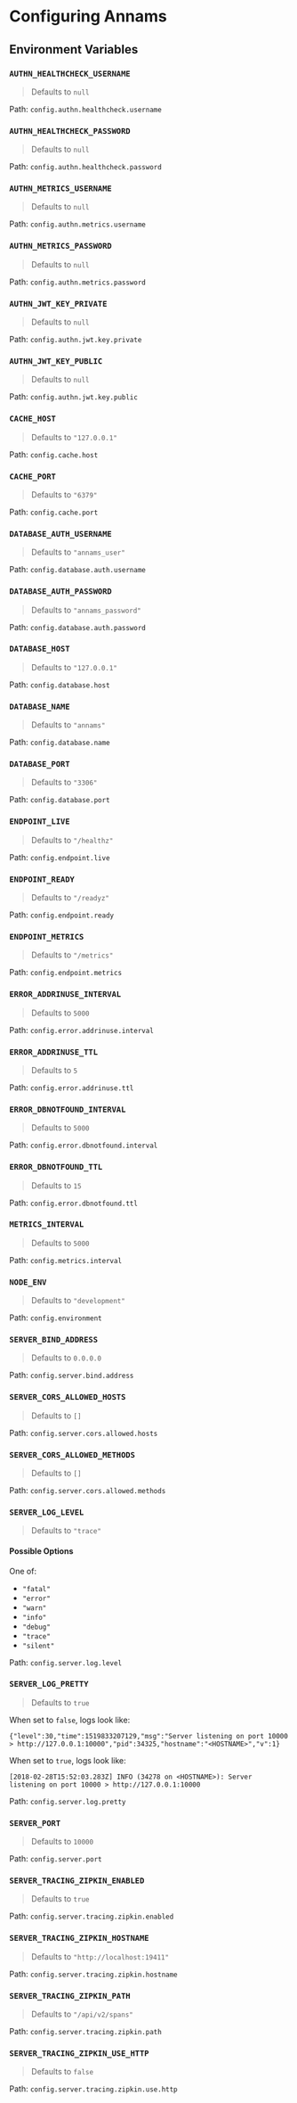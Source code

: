 # Configuring Annams
## Environment Variables

### `AUTHN_HEALTHCHECK_USERNAME`
> Defaults to `null`

Path: `config.authn.healthcheck.username`

### `AUTHN_HEALTHCHECK_PASSWORD`
> Defaults to `null`

Path: `config.authn.healthcheck.password`

### `AUTHN_METRICS_USERNAME`
> Defaults to `null`

Path: `config.authn.metrics.username`

### `AUTHN_METRICS_PASSWORD`
> Defaults to `null`

Path: `config.authn.metrics.password`

### `AUTHN_JWT_KEY_PRIVATE`
> Defaults to `null`

Path: `config.authn.jwt.key.private`

### `AUTHN_JWT_KEY_PUBLIC`
> Defaults to `null`

Path: `config.authn.jwt.key.public`

### `CACHE_HOST`
> Defaults to `"127.0.0.1"`

Path: `config.cache.host`

### `CACHE_PORT`
> Defaults to `"6379"`

Path: `config.cache.port`

### `DATABASE_AUTH_USERNAME`
> Defaults to `"annams_user"`

Path: `config.database.auth.username`

### `DATABASE_AUTH_PASSWORD`
> Defaults to `"annams_password"`

Path: `config.database.auth.password`

### `DATABASE_HOST`
> Defaults to `"127.0.0.1"`

Path: `config.database.host`

### `DATABASE_NAME`
> Defaults to `"annams"`

Path: `config.database.name`

### `DATABASE_PORT`
> Defaults to `"3306"`

Path: `config.database.port`

### `ENDPOINT_LIVE`
> Defaults to `"/healthz"`

Path: `config.endpoint.live`

### `ENDPOINT_READY`
> Defaults to `"/readyz"`

Path: `config.endpoint.ready`

### `ENDPOINT_METRICS`
> Defaults to `"/metrics"`

Path: `config.endpoint.metrics`

### `ERROR_ADDRINUSE_INTERVAL`
> Defaults to `5000`

Path: `config.error.addrinuse.interval`

### `ERROR_ADDRINUSE_TTL`
> Defaults to `5`

Path: `config.error.addrinuse.ttl`

### `ERROR_DBNOTFOUND_INTERVAL`
> Defaults to `5000`

Path: `config.error.dbnotfound.interval`

### `ERROR_DBNOTFOUND_TTL`
> Defaults to `15`

Path: `config.error.dbnotfound.ttl`

### `METRICS_INTERVAL`
> Defaults to `5000`

Path: `config.metrics.interval`

### `NODE_ENV`
> Defaults to `"development"`

Path: `config.environment`

### `SERVER_BIND_ADDRESS`
> Defaults to `0.0.0.0`

Path: `config.server.bind.address`

### `SERVER_CORS_ALLOWED_HOSTS`
> Defaults to `[]`

Path: `config.server.cors.allowed.hosts`

### `SERVER_CORS_ALLOWED_METHODS`
> Defaults to `[]`

Path: `config.server.cors.allowed.methods`

### `SERVER_LOG_LEVEL`
> Defaults to `"trace"`

#### Possible Options
One of:
- `"fatal"`
- `"error"`
- `"warn"`
- `"info"`
- `"debug"`
- `"trace"`
- `"silent"`

Path: `config.server.log.level`

### `SERVER_LOG_PRETTY`
> Defaults to `true`

When set to `false`, logs look like:

```
{"level":30,"time":1519833207129,"msg":"Server listening on port 10000 > http://127.0.0.1:10000","pid":34325,"hostname":"<HOSTNAME>","v":1}
```

When set to `true`, logs look like:

```
[2018-02-28T15:52:03.283Z] INFO (34278 on <HOSTNAME>): Server listening on port 10000 > http://127.0.0.1:10000
```

Path: `config.server.log.pretty`

### `SERVER_PORT`
> Defaults to `10000`

Path: `config.server.port`

### `SERVER_TRACING_ZIPKIN_ENABLED`
> Defaults to `true`

Path: `config.server.tracing.zipkin.enabled`

### `SERVER_TRACING_ZIPKIN_HOSTNAME`
> Defaults to `"http://localhost:19411"`

Path: `config.server.tracing.zipkin.hostname`

### `SERVER_TRACING_ZIPKIN_PATH`
> Defaults to `"/api/v2/spans"`

Path: `config.server.tracing.zipkin.path`

### `SERVER_TRACING_ZIPKIN_USE_HTTP`
> Defaults to `false`

Path: `config.server.tracing.zipkin.use.http`